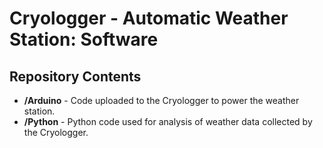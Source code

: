 # Cryologger - Automatic Weather Station: Software

## Repository Contents

* **/Arduino** - Code uploaded to the Cryologger to power the weather station.
* **/Python** - Python code used for analysis of weather data collected by the Cryologger.
